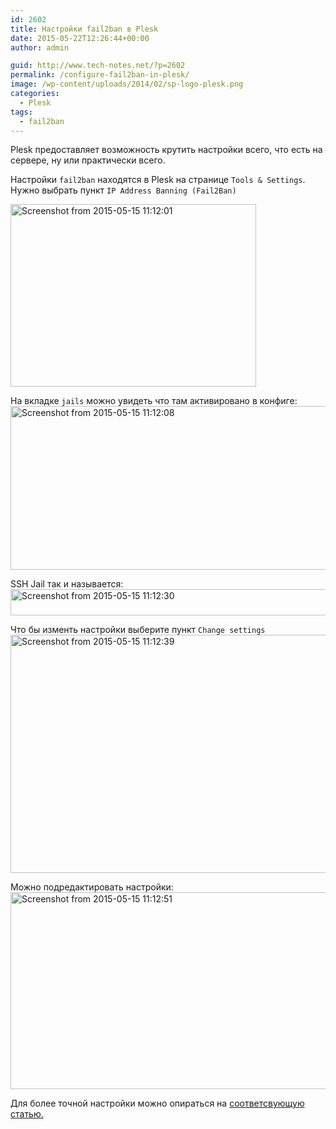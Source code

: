 ```yaml
---
id: 2602
title: Настройки fail2ban в Plesk
date: 2015-05-22T12:26:44+00:00
author: admin

guid: http://www.tech-notes.net/?p=2602
permalink: /configure-fail2ban-in-plesk/
image: /wp-content/uploads/2014/02/sp-logo-plesk.png
categories:
  - Plesk
tags:
  - fail2ban
---
```

Plesk предоставляет возможность крутить настройки всего, что есть на сервере, ну или практически всего.

Настройки `fail2ban` находятся в Plesk на странице `Tools & Settings`. Нужно выбрать пункт ``IP Address Banning (Fail2Ban)``

[<img class="aligncenter size-full wp-image-2601" src="/wp-content/uploads/2015/05/Screenshot-from-2015-05-15-111201.png" alt="Screenshot from 2015-05-15 11:12:01" width="393" height="292" srcset="/wp-content/uploads/2015/05/Screenshot-from-2015-05-15-111201.png 393w, /wp-content/uploads/2015/05/Screenshot-from-2015-05-15-111201-170x126.png 170w, /wp-content/uploads/2015/05/Screenshot-from-2015-05-15-111201-300x223.png 300w" sizes="(max-width: 393px) 100vw, 393px" />](/wp-content/uploads/2015/05/Screenshot-from-2015-05-15-111201.png)

На вкладке `jails` можно увидеть что там активировано в конфиге:  
[<img class="aligncenter size-full wp-image-2600" src="/wp-content/uploads/2015/05/Screenshot-from-2015-05-15-111208.png" alt="Screenshot from 2015-05-15 11:12:08" width="670" height="262" srcset="/wp-content/uploads/2015/05/Screenshot-from-2015-05-15-111208.png 670w, /wp-content/uploads/2015/05/Screenshot-from-2015-05-15-111208-170x66.png 170w, /wp-content/uploads/2015/05/Screenshot-from-2015-05-15-111208-300x117.png 300w" sizes="(max-width: 670px) 100vw, 670px" />](/wp-content/uploads/2015/05/Screenshot-from-2015-05-15-111208.png)

SSH Jail так и называется:  
[<img class="aligncenter size-full wp-image-2598" src="/wp-content/uploads/2015/05/Screenshot-from-2015-05-15-111230.png" alt="Screenshot from 2015-05-15 11:12:30" width="913" height="42" srcset="/wp-content/uploads/2015/05/Screenshot-from-2015-05-15-111230.png 913w, /wp-content/uploads/2015/05/Screenshot-from-2015-05-15-111230-170x8.png 170w, /wp-content/uploads/2015/05/Screenshot-from-2015-05-15-111230-300x14.png 300w" sizes="(max-width: 913px) 100vw, 913px" />](/wp-content/uploads/2015/05/Screenshot-from-2015-05-15-111230.png)

Что бы изменть настройки выберите пункт `Change settings`  
[<img class="aligncenter size-full wp-image-2597" src="/wp-content/uploads/2015/05/Screenshot-from-2015-05-15-111239.png" alt="Screenshot from 2015-05-15 11:12:39" width="902" height="381" srcset="/wp-content/uploads/2015/05/Screenshot-from-2015-05-15-111239.png 902w, /wp-content/uploads/2015/05/Screenshot-from-2015-05-15-111239-170x72.png 170w, /wp-content/uploads/2015/05/Screenshot-from-2015-05-15-111239-300x127.png 300w" sizes="(max-width: 902px) 100vw, 902px" />](/wp-content/uploads/2015/05/Screenshot-from-2015-05-15-111239.png)

Можно подредактировать настройки:  
[<img class="aligncenter size-full wp-image-2596" src="/wp-content/uploads/2015/05/Screenshot-from-2015-05-15-111251.png" alt="Screenshot from 2015-05-15 11:12:51" width="800" height="315" srcset="/wp-content/uploads/2015/05/Screenshot-from-2015-05-15-111251.png 800w, /wp-content/uploads/2015/05/Screenshot-from-2015-05-15-111251-170x67.png 170w, /wp-content/uploads/2015/05/Screenshot-from-2015-05-15-111251-300x118.png 300w" sizes="(max-width: 800px) 100vw, 800px" />](/wp-content/uploads/2015/05/Screenshot-from-2015-05-15-111251.png)

Для более точной настройки можно опираться на <a href="http://www.tech-notes.net/fail2ban-configuration/" title="Настройка Fail2Ban" target="_blank">соответсвующую статью.</a>
